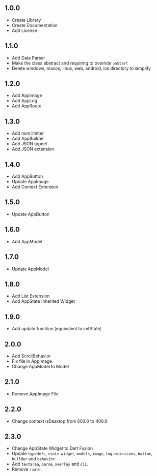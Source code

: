## 1.0.0
* Create Library
* Create Documentation
* Add License
## 1.1.0
* Add Data Parser
* Make the class abstract and requiring to override `onStart`
* Delete windows, macos, linux, web, android, ios directory to simplify
## 1.2.0
* Add AppImage
* Add AppLog
* Add AppRoute
## 1.3.0
* Add num limiter
* Add AppBuilder
* Add JSON typdef
* Add JSON extension
## 1.4.0
* Add AppButton
* Update AppImage
* Add Context Extension
## 1.5.0
* Update AppButton
## 1.6.0
* Add AppModel
## 1.7.0
* Update AppModel
## 1.8.0
* Add List Extension
* Add AppState Inherited Widget
## 1.9.0
* Add update function (equivalent to setState)
## 2.0.0
* Add ScrollBehavior
* Fix file in AppImage
* Change AppModel to Model
## 2.1.0
* Remove AppImage File
## 2.2.0
* Change context isDesktop from 600.0 to 400.0
## 2.3.0
* Change AppState Widget to Dart Fusion
* Update `typedefs`, `state widget`, `models`, `image`, `log` `extensions`, `button`, `builder` and `behavior`.
* Add `textarea`, `parse`, `overlay` and `cli`.
* Remove `route`.